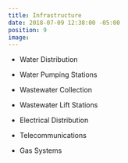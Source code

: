 ```yaml
---
title: Infrastructure
date: 2018-07-09 12:38:00 -05:00
position: 9
image: 
---
```


* Water Distribution

* Water Pumping Stations

* Wastewater Collection

* Wastewater Lift Stations

* Electrical Distribution

* Telecommunications

* Gas Systems